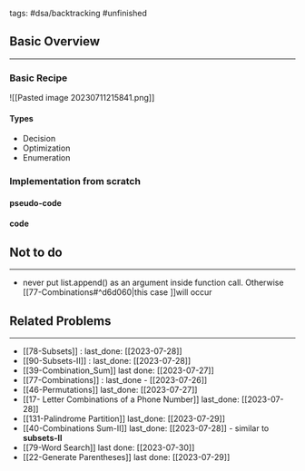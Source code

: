 tags: #dsa/backtracking #unfinished 


## Basic Overview
---
### Basic Recipe
![[Pasted image 20230711215841.png]]

#### Types
- Decision
- Optimization
- Enumeration

### Implementation from scratch
#### pseudo-code
#### code
## Not to do
---
- never put list.append() as an argument inside function call. Otherwise [[77-Combinations#^d6d060|this case ]]will occur

## Related Problems
---
- [[78-Subsets]] : last_done: [[2023-07-28]]
- [[90-Subsets-II]] : last_done: [[2023-07-28]]
- [[39-Combination_Sum]] last done: [[2023-07-27]]
- [[77-Combinations]] : last_done - [[2023-07-26]]
- [[46-Permutations]] last_done: [[2023-07-27]]
- [[17- Letter Combinations of a Phone Number]] last_done: [[2023-07-28]]
- [[131-Palindrome Partition]] last_done: [[2023-07-29]]
- [[40-Combinations Sum-II]] last_done: [[2023-07-28]] - similar to **subsets-II**
- [[79-Word Search]] last done: [[2023-07-30]]
- [[22-Generate Parentheses]] last done: [[2023-07-29]]


